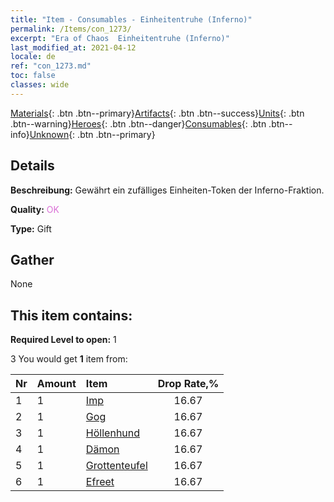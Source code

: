```yaml
---
title: "Item - Consumables - Einheitentruhe (Inferno)"
permalink: /Items/con_1273/
excerpt: "Era of Chaos  Einheitentruhe (Inferno)"
last_modified_at: 2021-04-12
locale: de
ref: "con_1273.md"
toc: false
classes: wide
---
```

 [Materials](/de/Items/){: .btn .btn--primary}[Artifacts](/de/Items/Artifacts/){: .btn .btn--success}[Units](/de/Items/Units/){: .btn .btn--warning}[Heroes](/de/Items/Heroes/){: .btn .btn--danger}[Consumables](/de/Items/Consumables/){: .btn .btn--info}[Unknown](/de/Items/Unknown/){: .btn .btn--primary}

## Details
 **Beschreibung:** Gewährt ein zufälliges Einheiten-Token der Inferno-Fraktion.

 **Quality:** <span style="color: #DA70D6">OK</span>

 **Type:** Gift

## Gather

  None

## This item contains:

 **Required Level to open:** 1

 3 You would get **1** item  from:

  | Nr | Amount |     Item    | Drop Rate,% |
  |:---|:-------|:------------|:---------:|
  | 1 | 1 | [Imp](/de/Items/unt_226/) | 16.67 | 
  | 2 | 1 | [Gog](/de/Items/unt_227/) | 16.67 | 
  | 3 | 1 | [Höllenhund](/de/Items/unt_228/) | 16.67 | 
  | 4 | 1 | [Dämon](/de/Items/unt_229/) | 16.67 | 
  | 5 | 1 | [Grottenteufel](/de/Items/unt_230/) | 16.67 | 
  | 6 | 1 | [Efreet](/de/Items/unt_231/) | 16.67 | 
